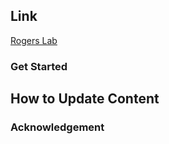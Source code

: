 ## Link

[Rogers Lab](https://github.com/hyejinim/rogerslab)

### Get Started

## How to Update Content

### Acknowledgement

